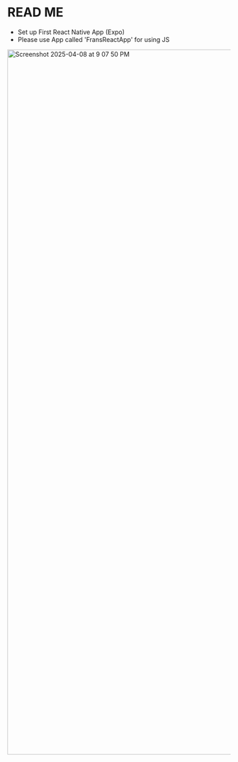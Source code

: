 # READ ME
<ul>
  <li>Set up First React Native App (Expo)</li>
  <li>Please use App called 'FransReactApp' for using JS</li>
</ul>

<img width="1590" alt="Screenshot 2025-04-08 at 9 07 50 PM" src="https://github.com/user-attachments/assets/bfb369a7-3e21-4405-9855-032c7d4bae03" />
